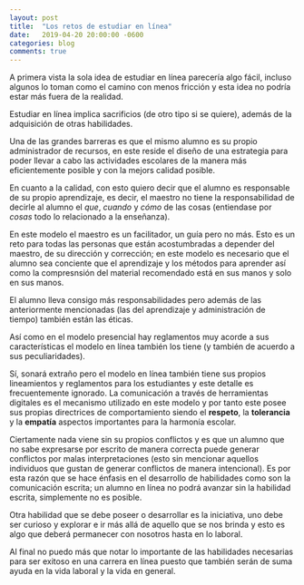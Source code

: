 ```yaml
---
layout: post
title:  "Los retos de estudiar en línea"
date:   2019-04-20 20:00:00 -0600
categories: blog 
comments: true
---
```


A primera vista la sola idea de estudiar en línea parecería algo fácil, incluso algunos lo toman como el camino con menos fricción y esta idea no podría estar más fuera de la realidad.

Estudiar en línea implica sacrificios (de otro tipo si se quiere), además de la adquisición de otras habilidades.

Una de las grandes barreras es que el mismo alumno es su propio administrador de recursos, en este reside el diseño de una estrategia para poder llevar a cabo las actividades escolares de la manera más eficientemente posible y con la mejors calidad posible.

En cuanto a la calidad, con esto quiero decir que el alumno es responsable de su propio aprendizaje, es decir, el maestro no tiene la responsabilidad de decirle al alumno el _que_, _cuando_ y  _cómo_ de las cosas (entiendase por _cosas_ todo lo relacionado a la enseñanza).

En este modelo el maestro es un facilitador, un guía pero no más. Esto es un reto para todas las personas que están acostumbradas a depender del maestro, de su dirección y corrección; en este modelo es necesario que el alumno sea conciente que el aprendizaje y los métodos para aprender así como la compresnsión del material recomendado está en sus manos y solo en sus manos.

El alumno lleva consigo más responsabilidades pero además de las anteriormente mencionadas (las del aprendizaje y administración de tiempo) también están las éticas. 

Así como en el modelo presencial hay reglamentos muy acorde a sus características el modelo en línea también los tiene (y también de acuerdo a sus peculiaridades).

Sí, sonará extraño pero el modelo en línea también tiene sus propios lineamientos y reglamentos para los estudiantes y este detalle es frecuentemente ignorado. La comunicación a través de herramientas digitales es el mecanismo utilizado en este modelo y por tanto este posee sus propias directrices de comportamiento siendo el __respeto__, la __tolerancia__ y la  __empatía__ aspectos importantes para la harmonía escolar.

Ciertamente nada viene sin su propios conflictos y es que un alumno que no sabe expresarse por escrito de manera correcta puede generar conflictos por malas interpretaciones (esto sin mencionar aquellos individuos que gustan de generar conflictos de manera intencional). Es por esta razón que se hace énfasis en el desarrollo de habilidades como son la comunicación escrita; un alumno en línea no podrá avanzar sin la habilidad escrita, simplemente no es posible.

Otra habilidad que se debe poseer o desarrollar es la iniciativa, uno debe ser curioso y explorar e ir más allá de aquello que se nos brinda y esto es algo que deberá permanecer con nosotros hasta en lo laboral.

Al final no puedo más que notar lo importante de las habilidades necesarias para ser exitoso en una carrera en línea puesto que también serán de suma ayuda en la vida laboral y la vida en general.
